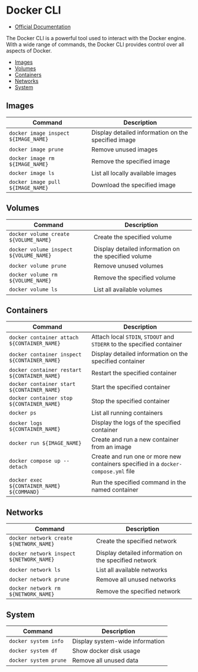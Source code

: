 # Docker CLI

- [Official Documentation](https://docs.docker.com/reference/cli/docker/)

The Docker CLI is a powerful tool used to interact with the Docker engine.  
With a wide range of commands, the Docker CLI provides control over all aspects of Docker.

- [Images](#images)
- [Volumes](#volumes)
- [Containers](#containers)
- [Networks](#networks)
- [System](#system)

## Images

| Command                              | Description                                         |
| ------------------------------------ | --------------------------------------------------- |
| `docker image inspect ${IMAGE_NAME}` | Display detailed information on the specified image |
| `docker image prune`                 | Remove unused images                                |
| `docker image rm ${IMAGE_NAME}`      | Remove the specified image                          |
| `docker image ls`                    | List all locally available images                   |
| `docker image pull ${IMAGE_NAME}`    | Download the specified image                        |

## Volumes

| Command                                | Description                                          |
| -------------------------------------- | ---------------------------------------------------- |
| `docker volume create ${VOLUME_NAME}`  | Create the specified volume                          |
| `docker volume inspect ${VOLUME_NAME}` | Display detailed information on the specified volume |
| `docker volume prune`                  | Remove unused volumes                                |
| `docker volume rm ${VOLUME_NAME}`      | Remove the specified volume                          |
| `docker volume ls`                     | List all available volumes                           |

## Containers

| Command                                      | Description                                                                        |
| -------------------------------------------- | ---------------------------------------------------------------------------------- |
| `docker container attach ${CONTAINER_NAME}`  | Attach local `STDIN`, `STDOUT` and `STDERR` to the specified container             |
| `docker container inspect ${CONTAINER_NAME}` | Display detailed information on the specified container                            |
| `docker container restart ${CONTAINER_NAME}` | Restart the specified container                                                    |
| `docker container start ${CONTAINER_NAME}`   | Start the specified container                                                      |
| `docker container stop ${CONTAINER_NAME}`    | Stop the specified container                                                       |
| `docker ps`                                  | List all running containers                                                        |
| `docker logs ${CONTAINER_NAME}`              | Display the logs of the specified container                                        |
| `docker run ${IMAGE_NAME}`                   | Create and run a new container from an image                                       |
| `docker compose up --detach`                 | Create and run one or more new containers specified in a `docker-compose.yml` file |
| `docker exec ${CONTAINER_NAME} ${COMMAND}`   | Run the specified command in the named container                                   |

## Networks

| Command                                  | Description                                           |
| ---------------------------------------- | ----------------------------------------------------- |
| `docker network create ${NETWORK_NAME}`  | Create the specified network                          |
| `docker network inspect ${NETWORK_NAME}` | Display detailed information on the specified network |
| `docker network ls`                      | List all available networks                           |
| `docker network prune`                   | Remove all unused networks                            |
| `docker network rm ${NETWORK_NAME}`      | Remove the specified network                          |

## System

| Command               | Description                     |
| --------------------- | ------------------------------- |
| `docker system info`  | Display system-wide information |
| `docker system df`    | Show docker disk usage          |
| `docker system prune` | Remove all unused data          |
